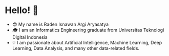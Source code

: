 # Hello! 👋
- :sunglasses: My name is Raden Isnawan Argi Aryasatya
- :mortar_board: I am an Informatics Engineering graduate from Universitas Teknologi Digital Indonesia
- :bulb: I am passionate about Artificial Intelligence, Machine Learning, Deep Learning, Data Analysis, and many other data-related fields.
